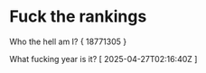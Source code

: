 # Fuck the rankings

Who the hell am I?
{ 18771305 }

What fucking year is it?
[ 2025-04-27T02:16:40Z ]
